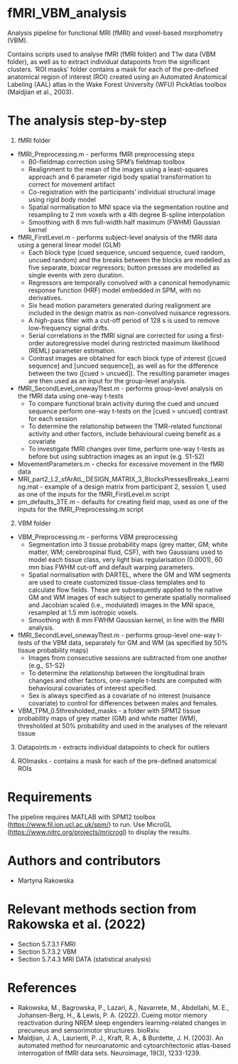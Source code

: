 # fMRI_VBM_analysis
Analysis pipeline for functional MRI (fMRI) and voxel-based morphometry (VBM).

Contains scripts used to analyse fMRI (fMRI folder) and T1w data (VBM folder), as well as to extract individual datapoints from the significant clusters. ‘ROI masks’ folder contains a mask for each of the pre-defined anatomical region of interest (ROI) created using an Automated Anatomical Labeling (AAL) atlas in the Wake Forest University (WFU) PickAtlas toolbox (Maldjian et al., 2003). 

# The analysis step-by-step 
1. fMRI folder
- fMRI_Preprocessing.m - performs fMRI preprocessing steps
  * B0-fieldmap correction using SPM’s fieldmap toolbox
  * Realignment to the mean of the images using a least-squares approach and 6 parameter rigid body spatial transformation to correct for movement artifact 
  * Co-registration with the participants’ individual structural image using rigid body model
  * Spatial normalisation to MNI space via the segmentation routine and resampling to 2 mm voxels with a 4th degree B-spline interpolation
  * Smoothing with 8 mm full-width half maximum (FWHM) Gaussian kernel 
- fMRI_FirstLevel.m - performs subject-level analysis of the fMRI data using a general linear model (GLM)
  * Each block type (cued sequence, uncued sequence, cued random, uncued random) and the breaks between the blocks are modelled as five separate, boxcar regressors; button presses are modelled as single events with zero duration. 
  * Regressors are temporally convolved with a canonical hemodynamic response function (HRF) model embedded in SPM, with no derivatives. 
  * Six head motion parameters generated during realignment are included in the design matrix as non-convolved nuisance regressors. 
  * A high-pass filter with a cut-off period of 128 s is used to remove low-frequency signal drifts. 
  * Serial correlations in the fMRI signal are corrected for using a first-order autoregressive model during restricted maximum likelihood (REML) parameter estimation.
  * Contrast images are obtained for each block type of interest ([cued sequence] and [uncued sequence]), as well as for the difference between the two ([cued > uncued]). The resulting parameter images are then used as an input for the group-level analysis. 
- fMRI_SecondLevel_onewayTtest.m - performs group-level analysis on the fMRI data using one-way t-tests 
  * To compare functional brain activity during the cued and uncued sequence perform one-way t-tests on the [cued > uncued] contrast for each session
  * To determine the relationship between the TMR-related functional activity and other factors, include behavioural cueing benefit as a covariate
  * To investigate fMRI changes over time, perform one-way t-tests as before but using subtraction images as an input (e.g. S1-S2) 
- MovementParameters.m - checks for excessive movement in the fMRI data
- MRI_part2_L2_sfArAtL_DESIGN_MATRIX_3_BlocksPressesBreaks_Learning.mat - example of a design matrix from participant 2, session 1, used as one of the inputs for the fMRI_FirstLevel.m script
- pm_defaults_3TE.m - defaults for creating field map, used as one of the inputs for the fMRI_Preprocessing.m script

2. VBM folder
- VBM_Preprocessing.m - performs VBM preprocessing
  * Segmentation into 3 tissue probability maps (grey matter, GM; white matter, WM; cerebrospinal fluid, CSF), with two Gaussians used to model each tissue class, very light bias regularisation (0.0001), 60 mm bias FWHM cut-off and default warping parameters. 
  * Spatial normalisation with DARTEL, where the GM and WM segments are used to create customized tissue-class templates and to calculate flow fields. These are subsequently applied to the native GM and WM images of each subject to generate spatially normalised and Jacobian scaled (i.e., modulated) images in the MNI space, resampled at 1.5 mm isotropic voxels. 
  * Smoothing with 8 mm FWHM Gaussian kernel, in line with the fMRI analysis. 
- fMRI_SecondLevel_onewayTtest.m - performs group-level one-way t-tests of the VBM data, separately for GM and WM (as specified by 50% tissue probability maps)
  * Images from consecutive sessions are subtracted from one another (e.g., S1-S2)
  * To determine the relationship between the longitudinal brain changes and other factors, one-sample t-tests are computed with behavioural covariates of interest specified. 
  * Sex is always specified as a covariate of no interest (nuisance covariate) to control for differences between males and females. 
- VBM_TPM_0.5thresholded_masks - a folder with SPM12 tissue probability maps of grey matter (GM) and white matter (WM), thresholded at 50% probability and used in the analyses of the relevant tissue

3. Datapoints.m - extracts individual datapoints to check for outliers

4. ROImasks - contains a mask for each of the pre-defined anatomical ROIs 

# Requirements 
The pipeline requires MATLAB with SPM12 toolbox (https://www.fil.ion.ucl.ac.uk/spm/) to run. Use MicroGL (https://www.nitrc.org/projects/mricrogl) to display the results.

# Authors and contributors
* Martyna Rakowska

# Relevant methods section from Rakowska et al. (2022)

* Section 5.7.3.1 FMRI
* Section 5.7.3.2 VBM
* Section 5.7.4.3 MRI DATA (statistical analysis)

# References
* Rakowska, M., Bagrowska, P., Lazari, A., Navarrete, M., Abdellahi, M. E., Johansen-Berg, H., & Lewis, P. A. (2022). Cueing motor memory reactivation during NREM sleep engenders learning-related changes in precuneus and sensorimotor structures. bioRxiv.
* Maldjian, J. A., Laurienti, P. J., Kraft, R. A., & Burdette, J. H. (2003). An automated method for neuroanatomic and cytoarchitectonic atlas-based interrogation of fMRI data sets. Neuroimage, 19(3), 1233-1239.
